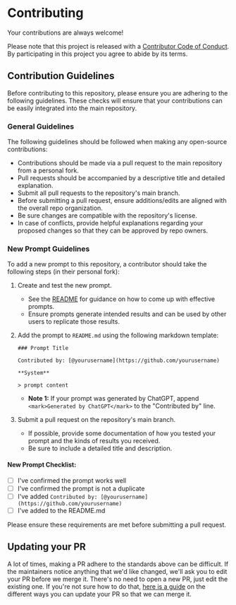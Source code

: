 # Contributing

Your contributions are always welcome!

Please note that this project is released with a [Contributor Code of Conduct](CODE-OF-CONDUCT.md). By participating in this project you agree to abide by its terms.

## Contribution Guidelines

Before contributing to this repository, please ensure you are adhering to the following guidelines. These checks will ensure that your contributions can be easily integrated into the main repository.

### General Guidelines

The following guidelines should be followed when making any open-source contributions:

- Contributions should be made via a pull request to the main repository from a personal fork.
- Pull requests should be accompanied by a descriptive title and detailed explanation.
- Submit all pull requests to the repository's main branch.
- Before submitting a pull request, ensure additions/edits are aligned with the overall repo organization.
- Be sure changes are compatible with the repository's license.
- In case of conflicts, provide helpful explanations regarding your proposed changes so that they can be approved by repo owners.

### New Prompt Guidelines

To add a new prompt to this repository, a contributor should take the following steps (in their personal fork):

1. Create and test the new prompt.

   - See the [README](https://github.com/abledock/awesome-chatgpt-prompts/blob/main/README.md) for guidance on how to come up with effective prompts.
   - Ensure prompts generate intended results and can be used by other users to replicate those results.

2. Add the prompt to `README.md` using the following markdown template:

   `### Prompt Title`

   `Contributed by: [@yourusername](https://github.com/yourusername)`

   `**System**`

   `> prompt content`

   - <b>Note 1:</b> If your prompt was generated by ChatGPT, append `<mark>Generated by ChatGPT</mark>` to the "Contributed by" line.

3. Submit a pull request on the repository's main branch.

   - If possible, provide some documentation of how you tested your prompt and the kinds of results you received.
   - Be sure to include a detailed title and description.

#### New Prompt Checklist:

- [ ] I've confirmed the prompt works well
- [ ] I've confirmed the prompt is not a duplicate
- [ ] I've added `Contributed by: [@yourusername](https://github.com/yourusername)`
- [ ] I've added to the README.md

Please ensure these requirements are met before submitting a pull request.

## Updating your PR

A lot of times, making a PR adhere to the standards above can be difficult.
If the maintainers notice anything that we'd like changed, we'll ask you to
edit your PR before we merge it. There's no need to open a new PR, just edit
the existing one. If you're not sure how to do that,
[here is a guide](https://github.com/RichardLitt/knowledge/blob/master/github/amending-a-commit-guide.md)
on the different ways you can update your PR so that we can merge it.
